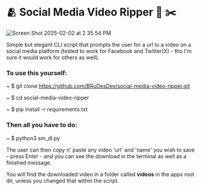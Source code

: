 # 🫂 Social Media Video Ripper 🎥 ✂️

![Screen Shot 2025-02-02 at 2 35 54 PM](https://github.com/user-attachments/assets/bc6c0bf0-8c7f-4324-a032-f072d145b681)

Simple but elegant CLI script that prompts the user for a url to a video on a social media platform (tested to work for Facebook and Twitter(X) - tho I'm sure it would work for others as well). 


### To use this yourself: 


~ $ git clone https://github.com/BRuDesDev/social-media-video-ripper.git 

~ $ cd social-media-video-ripper 

~ $ pip install -r requirements.txt

### Then all you have to do:
~ $ python3 sm_dl.py 

The user can then copy n' paste any video 'url' and 'name' you wish to save - press Enter - and you can see the download in the terminal as well as a finished message.

You will find the downloaded video in a folder called **videos** in the apps root dir, unless you changed that within the script.
